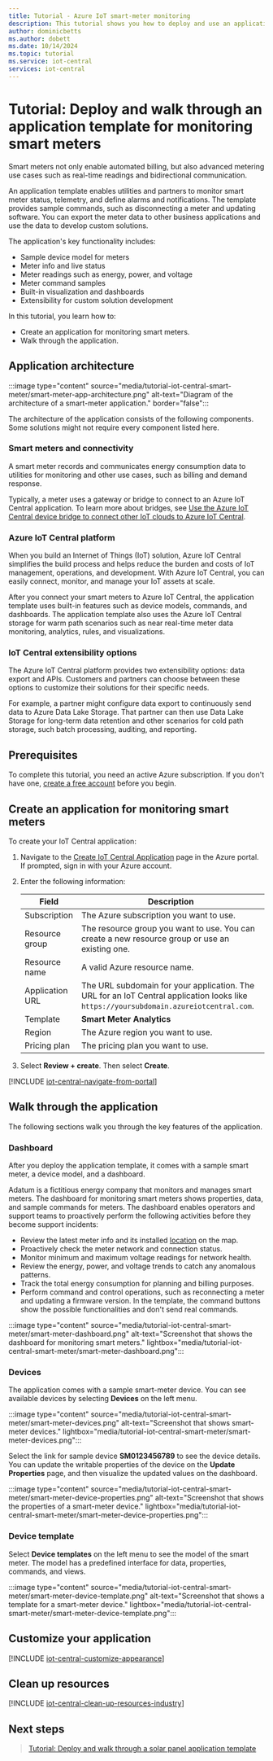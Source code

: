 ```yaml
---
title: Tutorial - Azure IoT smart-meter monitoring
description: This tutorial shows you how to deploy and use an application template for monitoring smart meters in Azure IoT Central.
author: dominicbetts
ms.author: dobett
ms.date: 10/14/2024
ms.topic: tutorial
ms.service: iot-central
services: iot-central
---
```


# Tutorial: Deploy and walk through an application template for monitoring smart meters

Smart meters not only enable automated billing, but also advanced metering use cases such as real-time readings and bidirectional communication. 

An application template enables utilities and partners to monitor smart meter status, telemetry, and define alarms and notifications. The template provides sample commands, such as disconnecting a meter and updating software. You can export the meter data to other business applications and use the data to develop custom solutions.

The application's key functionality includes:

- Sample device model for meters
- Meter info and live status
- Meter readings such as energy, power, and voltage
- Meter command samples
- Built-in visualization and dashboards
- Extensibility for custom solution development

In this tutorial, you learn how to:

- Create an application for monitoring smart meters.
- Walk through the application.

## Application architecture

:::image type="content" source="media/tutorial-iot-central-smart-meter/smart-meter-app-architecture.png" alt-text="Diagram of the architecture of a smart-meter application." border="false":::

The architecture of the application consists of the following components. Some solutions might not require every component listed here.

### Smart meters and connectivity

A smart meter records and communicates energy consumption data to utilities for monitoring and other use cases, such as billing and demand response.

Typically, a meter uses a gateway or bridge to connect to an Azure IoT Central application. To learn more about bridges, see [Use the Azure IoT Central device bridge to connect other IoT clouds to Azure IoT Central](../core/howto-build-iotc-device-bridge.md).

### Azure IoT Central platform

When you build an Internet of Things (IoT) solution, Azure IoT Central simplifies the build process and helps reduce the burden and costs of IoT management, operations, and development. With Azure IoT Central, you can easily connect, monitor, and manage your IoT assets at scale.

After you connect your smart meters to Azure IoT Central, the application template uses built-in features such as device models, commands, and dashboards. The application template also uses the Azure IoT Central storage for warm path scenarios such as near real-time meter data monitoring, analytics, rules, and visualizations.

### IoT Central extensibility options

The Azure IoT Central platform provides two extensibility options: data export and APIs. Customers and partners can choose between these options to customize their solutions for their specific needs.

For example, a partner might configure data export to continuously send data to Azure Data Lake Storage. That partner can then use Data Lake Storage for long-term data retention and other scenarios for cold path storage, such batch processing, auditing, and reporting.

## Prerequisites

To complete this tutorial, you need an active Azure subscription. If you don't have one, [create a free account](https://azure.microsoft.com/free/?WT.mc_id=A261C142F) before you begin.

## Create an application for monitoring smart meters

To create your IoT Central application:

1. Navigate to the [Create IoT Central Application](https://portal.azure.com/#create/Microsoft.IoTCentral) page in the Azure portal. If prompted, sign in with your Azure account.

1. Enter the following information:

    | Field | Description |
    | ----- | ----------- |
    | Subscription | The Azure subscription you want to use. |
    | Resource group | The resource group you want to use.  You can create a new resource group or use an existing one. |
    | Resource name | A valid Azure resource name. |
    | Application URL | The URL subdomain for your application. The URL for an IoT Central application looks like `https://yoursubdomain.azureiotcentral.com`. |
    | Template | **Smart Meter Analytics** |
    | Region | The Azure region you want to use. |
    | Pricing plan | The pricing plan you want to use. |

1. Select **Review + create**. Then select **Create**.

[!INCLUDE [iot-central-navigate-from-portal](../../../includes/iot-central-navigate-from-portal.md)]

## Walk through the application

The following sections walk you through the key features of the application.

### Dashboard

After you deploy the application template, it comes with a sample smart meter, a device model, and a dashboard.

Adatum is a fictitious energy company that monitors and manages smart meters. The dashboard for monitoring smart meters shows properties, data, and sample commands for meters. The dashboard enables operators and support teams to proactively perform the following activities before they become support incidents:

- Review the latest meter info and its installed [location](../core/howto-use-location-data.md) on the map.
- Proactively check the meter network and connection status.
- Monitor minimum and maximum voltage readings for network health.
- Review the energy, power, and voltage trends to catch any anomalous patterns.
- Track the total energy consumption for planning and billing purposes.
- Perform command and control operations, such as reconnecting a meter and updating a firmware version. In the template, the command buttons show the possible functionalities and don't send real commands.

:::image type="content" source="media/tutorial-iot-central-smart-meter/smart-meter-dashboard.png" alt-text="Screenshot that shows the dashboard for monitoring smart meters." lightbox="media/tutorial-iot-central-smart-meter/smart-meter-dashboard.png":::

### Devices

The application comes with a sample smart-meter device. You can see available devices by selecting **Devices** on the left menu.

:::image type="content" source="media/tutorial-iot-central-smart-meter/smart-meter-devices.png" alt-text="Screenshot that shows smart-meter devices." lightbox="media/tutorial-iot-central-smart-meter/smart-meter-devices.png":::

Select the link for sample device **SM0123456789** to see the device details. You can update the writable properties of the device on the **Update Properties** page, and then visualize the updated values on the dashboard.

:::image type="content" source="media/tutorial-iot-central-smart-meter/smart-meter-device-properties.png" alt-text="Screenshot that shows the properties of a smart-meter device." lightbox="media/tutorial-iot-central-smart-meter/smart-meter-device-properties.png":::

### Device template

Select **Device templates** on the left menu to see the model of the smart meter. The model has a predefined interface for data, properties, commands, and views.

:::image type="content" source="media/tutorial-iot-central-smart-meter/smart-meter-device-template.png" alt-text="Screenshot that shows a template for a smart-meter device." lightbox="media/tutorial-iot-central-smart-meter/smart-meter-device-template.png":::

## Customize your application

[!INCLUDE [iot-central-customize-appearance](../../../includes/iot-central-customize-appearance.md)]

## Clean up resources

[!INCLUDE [iot-central-clean-up-resources-industry](../../../includes/iot-central-clean-up-resources-industry.md)]

## Next steps

> [Tutorial: Deploy and walk through a solar panel application template](tutorial-solar-panel-app.md)
